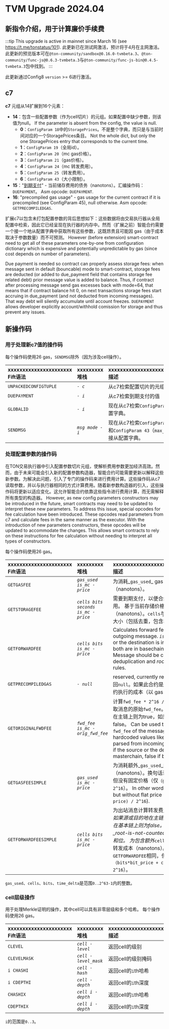 # TVM Upgrade 2024.04

## 新指令介绍，用于计算廉价手续费

:::tip
This upgrade is active in mainnet since March 16 (see https://t.me/tonstatus/101). 此更新已在测试网激活，预计将于4月在主网激活。此更新的预览版本可在`@ton-community/sandbox@0.16.0-tvmbeta.3`、`@ton-community/func-js@0.6.3-tvmbeta.3`与`@ton-community/func-js-bin@0.4.5-tvmbeta.3`包中找到。
:::

此更新通过Config8 `version` >= 6进行激活。

## c7

**c7** 元组从14扩展到16个元素：

- **14**：包含一些配置参数（作为cell切片）的元组。如果配置中缺少参数，则该值为null。 If the parameter is absent from the config, the value is null.
  - **0**：`ConfigParam 18`中的`StoragePrices`。不是整个字典，而只是与当前时间对应的一个StoragePrices条目。 Not the whole dict, but only the one StoragePrices entry that corresponds to the current time.
  - **1**：`ConfigParam 19`（全局id）。
  - **2**：`ConfigParam 20`（mc gas价格）。
  - **3**：`ConfigParam 21`（gas价格）。
  - **4**：`ConfigParam 24`（mc 转发费用）。
  - **5**：`ConfigParam 25`（转发费用）。
  - **6**：`ConfigParam 43`（大小限制）。
- **15**："[到期支付](https://github.com/ton-blockchain/ton/blob/8a9ff339927b22b72819c5125428b70c406da631/crypto/block/block.tlb#L237)" - 当前储存费用的债务（nanotons）。汇编操作码：`DUEPAYMENT`。 Asm opcode: `DUEPAYMENT`.
- **16**: "precompiled gas usage" - gas usage for the current contract if it is precompiled (see ConfigParam 45), null otherwise. Asm opcode: `GETPRECOMPILEDGAS`.

扩展c7以包含未打包配置参数的背后思想如下：这些数据将由交易执行器从全局配置中检索，因此它已经呈现在执行器的内存中。然而（扩展之前）智能合约需要一个接一个地从配置字典中获取所有这些参数，这既昂贵且可能因 gas（由于成本取决于参数数量）而不可预测。 However (before extension) smart-contract need to get all of these parameters one-by-one from configuration dictionary which is expensive and potentially unpredictable by gas (since cost depends on number of parameters).

Due payment is needed so contract can properly assess storage fees: when message sent in default (bouncable) mode to smart-contract, storage fees are deducted (or added to due_payment field that contains storage fee related debt) prior message value is added to balance. Thus, if contract after processing message send gas excesses back with mode=64, that means that if contract balance hit 0, on next transactions storage fees start accruing in due_payment (and not deducted from incoming messages). That way debt will silently accumulate until account freezes. `DUEPAYMENT` allows developer explicitly account/withhold comission for storage and thus prevent any issues.

## 新操作码

### 用于处理新c7值的操作码

每个操作码使用26 gas，`SENDMSG`除外（因为涉及cell操作）。

| xxxxxxxxxxxxxxxxxxxxxx<br/>Fift语法 | xxxxxxxxx<br/>堆栈 | xxxxxxxxxxxxxxxxxxxxxxxxxxxxxxxxxxxxx<br/>描述                                   |
| :-------------------------------- | :--------------- | :----------------------------------------------------------------------------- |
| `UNPACKEDCONFIGTUPLE`             | _`- c`_          | 从c7检索配置切片的元组                                                                   |
| `DUEPAYMENT`                      | _`- i`_          | 从c7检索到期支付的值                                                                    |
| `GLOBALID`                        | _`- i`_          | 现在从c7检索`ConfigParam 19`，而不是直接从配置字典。                                            |
| `SENDMSG`                         | _`msg mode - i`_ | 现在从c7检索`ConfigParam 24/25`（消息价格）和`ConfigParam 43`（`max_msg_cells`），而不是直接从配置字典。 |

### 处理配置参数的操作码

在TON交易执行器中引入配置参数切片元组，使解析费用参数更加经济高效。然而，由于未来可能会引入新的配置参数构造器，智能合约可能需要更新以解释这些新参数。为解决此问题，引入了专门的操作码来进行费用计算。这些操作码从c7读取参数，并以与执行器相同的方式计算费用。随着新参数构造器的引入，这些操作码将更新以适应变化。这允许智能合约依靠这些指令进行费用计算，而无需解释所有类型的构造器。 However, as new config parameters constructors may be introduced in the future, smart contracts may need to be updated to interpret these new parameters. To address this issue, special opcodes for fee calculation have been introduced. These opcodes read parameters from c7 and calculate fees in the same manner as the executor. With the introduction of new parameters constructors, these opcodes will be updated to accommodate the changes. This allows smart contracts to rely on these instructions for fee calculation without needing to interpret all types of constructors.

每个操作码使用26 gas。

| xxxxxxxxxxxxxxxxxxxxxx<br/>Fift语法 | xxxxxxxxx<br/>堆栈                     | xxxxxxxxxxxxxxxxxxxxxxxxxxxxxxxxxxxxx<br/>描述                                                                                                                                                                                                                                                                                                                                                                                                                                                                                                                                                     |
| :-------------------------------- | :----------------------------------- | :----------------------------------------------------------------------------------------------------------------------------------------------------------------------------------------------------------------------------------------------------------------------------------------------------------------------------------------------------------------------------------------------------------------------------------------------------------------------------------------------------------------------------------------------------------------------------------------------- |
| `GETGASFEE`                       | _`gas_used is_mc - price`_           | 为消耗_`gas_used`_ gas 的交易计算计算成本（nanotons）。                                                                                                                                                                                                                                                                                                                                                                                                                                                                                                               |
| `GETSTORAGEFEE`                   | _`cells bits seconds is_mc - price`_ | 需要到期支付，以便合约能够正确评估存储费用。 基于当前存储价格为合约计算存储费用（nanotons）。`cells`与`bits`是[`AccountState`](https://github.com/ton-blockchain/ton/blob/8a9ff339927b22b72819c5125428b70c406da631/crypto/block/block.tlb#L247)的大小（包括去重，包含根cell）。                                                                                                                                                                                                                                                                                                                                                                            |
| `GETFORWARDFEE`                   | _`cells bits is_mc - price`_         | Calculates forward fees in nanotons for outgoing message. _`is_mc`_ is true if the source or the destination is in masterchain, false if both are in basechain. Note, cells and bits in Message should be counted with account for deduplication and _root-is-not-counted_ rules.                                                                                                                                                                                                                                                                |
| `GETPRECOMPILEDGAS`               | _`- null`_                           | reserved, currently returns `null`. 保留，当前返回`null`。如果此合约是_预编译_的，则将返回合约执行的成本（以 gas cell计）。                                                                                                                                                                                                                                                                                                                                                                                                                                               |
| `GETORIGINALFWDFEE`               | _`fwd_fee is_mc - orig_fwd_fee`_     | 计算`fwd_fee * 2^16 / first_frac`。可用于获取消息的原始`fwd_fee`。_`is_mc`_如果源或目的地在主链上则为true，如果两者都在基本链上则为false。 Can be used to get the original `fwd_fee` of the message (as replacement for hardcoded values like [this](https://github.com/ton-blockchain/token-contract/blob/21e7844fa6dbed34e0f4c70eb5f0824409640a30/ft/jetton-wallet.fc#L224C17-L224C46)) from `fwd_fee` parsed from incoming message. _`is_mc`_ is true if the source or the destination is in masterchain, false if both are in basechain. |
| `GETGASFEESIMPLE`                 | _`gas_used is_mc - price`_           | 为消耗额外_`gas_used`_的交易计算额外计算成本（nanotons）。换句话说，与`GETGASFEE`相同，但没有固定价格（仅`（gas_used * price）/ 2^16`）。 In other words, same as `GETGASFEE`, but without flat price (just `(gas_used * price) / 2^16`).                                                                                                                                                                                                                                                                                                                    |
| `GETFORWARDFEESIMPLE`             | _`cells bits is_mc - price`_         | 为出站消息计算转发费用（nanotons）。_`is_mc`_如果源或目的地在主链上则为true，如果两者都在基本链上则为false。注意，应该按照去重和_root-is-not-counted_规则计算消息中的cell和位。 为包含额外_`cells`_和_`bits`_的消息计算额外转发成本（nanotons）。换句话说，与`GETFORWARDFEE`相同，但没有固定价格（仅`（bits*bit_price + cells*cell_price）/ 2^16`）。                                                                                                                                                                                                                                                                |

`gas_used`、`cells`、`bits`、`time_delta`是范围`0..2^63-1`内的整数。

### cell层级操作

用于处理Merkle证明的操作，其中cell可以具有非零层级和多个哈希。
每个操作码使用26 gas。

| xxxxxxxxxxxxxxxxxxxxxx<br/>Fift语法 | xxxxxxxxx<br/>堆栈      | xxxxxxxxxxxxxxxxxxxxxxxxxxxxxxxxxxxxx<br/>描述 |
| :-------------------------------- | :-------------------- | :------------------------------------------- |
| `CLEVEL`                          | _`cell - level`_      | 返回cell的级别                                    |
| `CLEVELMASK`                      | _`cell - level_mask`_ | 返回cell的级别掩码                                  |
| `i CHASHI`                        | _`cell - hash`_       | 返回cell的`i`th哈希                               |
| `i CDEPTHI`                       | _`cell - depth`_      | 返回cell的`i`th深度                               |
| `CHASHIX`                         | _`cell i - depth`_    | 返回cell的`i`th哈希                               |
| `CDEPTHIX`                        | _`cell i - depth`_    | 返回cell的`i`th深度                               |

`i`的范围是`0..3`。
